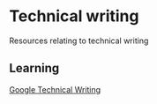 # Technical writing 

Resources relating to technical writing

## Learning 

[Google Technical Writing ](https://developers.google.com/tech-writing/overview)

